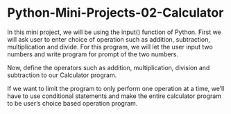 # Python-Mini-Projects-02-Calculator

In this mini project, we will be using the input() function of Python. First we will ask user to enter choice of operation such as addition, subtraction, multiplication and divide. For this program, we will let the user input two numbers and  write program for prompt of the two numbers. 

Now, define the operators such as addition, multiplication, division and subtraction to our Calculator program. 

If we want to limit the program to only perform one operation at a time, we’ll have to use conditional statements and make the entire calculator program to be user’s choice based operation program. 
